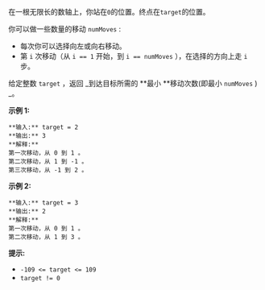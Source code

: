 在一根无限长的数轴上，你站在`0`的位置。终点在`target`的位置。

你可以做一些数量的移动 `numMoves` :

  * 每次你可以选择向左或向右移动。
  * 第 `i` 次移动（从  `i == 1` 开始，到 `i == numMoves` ），在选择的方向上走 `i` 步。

给定整数 `target` ，返回 _到达目标所需的 **最小  **移动次数(即最小 `numMoves` ) _。



**示例 1:**

    
    
    **输入:** target = 2
    **输出:** 3
    **解释:**
    第一次移动，从 0 到 1 。
    第二次移动，从 1 到 -1 。
    第三次移动，从 -1 到 2 。
    

**示例 2:**

    
    
    **输入:** target = 3
    **输出:** 2
    **解释:**
    第一次移动，从 0 到 1 。
    第二次移动，从 1 到 3 。
    



**提示:**

  * `-109 <= target <= 109`
  * `target != 0`

